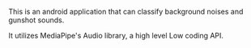 This is an android application that can classify background noises and gunshot sounds.

It utilizes MediaPipe's Audio library, a high level Low coding API.
